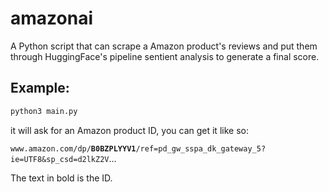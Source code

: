 # amazonai
A Python script that can scrape a Amazon product's reviews and put them through HuggingFace's pipeline sentient analysis to generate a final score.
## Example:
```bash
python3 main.py
```
it will ask for an Amazon product ID, you can get it like so:

`www.amazon.com/dp/`**`B0BZPLYYV1`**`/ref=pd_gw_sspa_dk_gateway_5?ie=UTF8&sp_csd=d2lkZ2V`...

The text in bold is the ID.
